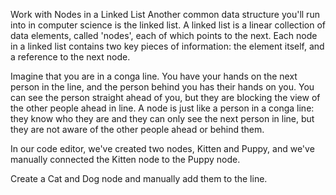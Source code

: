 Work with Nodes in a Linked List
Another common data structure you'll run into in computer science is the linked list. A linked list is a linear collection of data elements, called 'nodes', each of which points to the next. Each node in a linked list contains two key pieces of information: the element itself, and a reference to the next node.

Imagine that you are in a conga line. You have your hands on the next person in the line, and the person behind you has their hands on you. You can see the person straight ahead of you, but they are blocking the view of the other people ahead in line. A node is just like a person in a conga line: they know who they are and they can only see the next person in line, but they are not aware of the other people ahead or behind them.

In our code editor, we've created two nodes, Kitten and Puppy, and we've manually connected the Kitten node to the Puppy node.

Create a Cat and Dog node and manually add them to the line.

